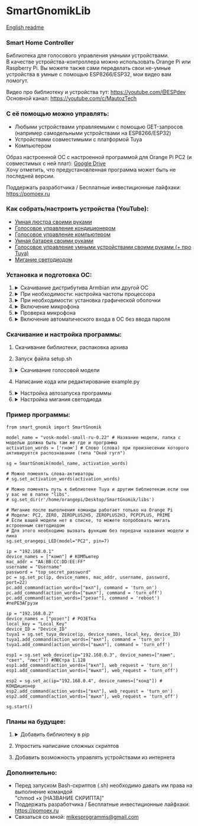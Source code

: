 # SmartGnomikLib
[English readme](https://github.com/Mike-Kuznetsov/SmartGnomikLib/blob/main/english_readme.md)
### Smart Home Controller

Библиотека для голосового управления умными устройствами.      
В качестве устройства-контроллера можно использовать Orange Pi или Raspberry Pi.
Вы можете также сами переделать свои не-умные устройства в умные с помощью ESP8266/ESP32, мои видео вам помогут.

Видео про библиотеку и устройства тут: https://youtube.com/@ESPdev      
Основной канал: https://youtube.com/c/MautozTech

### С её помощью можно управлять:
- Любыми устройствами управляемыми с помощью GET-запросов      
  (например самодельными устройствами на ESP8266/ESP32)
- Устройствами совместимыми с платформой Tuya
- Компьютером

Образ настроенной ОС с настроенной программой для Orange Pi PC2 (и совместимых с ней плат): [Google Drive](https://drive.google.com/file/d/128jVv7pF3YjIEn2ycC7YM1Svyow9LUSr)      
Хочу отметить, что предустановленная программа может быть не последней версии.      

Поддержать разработчика / Бесплатные инвестиционные лайфхаки: https://pomoex.ru

### Как собрать/настроить устройства (YouTube):
- [Умная люстра своими руками](https://www.youtube.com/watch?v=LqcxTVnJerQ)
- [Голосовое управление кондиционером](https://www.youtube.com/watch?v=OrqkeDkkqKg)
- [Голосовое управление компьютером](https://www.youtube.com/watch?v=hH3e1tUTVxI)
- [Умная батарея своими руками](https://www.youtube.com/watch?v=1qQIQP5o4bY)
- [Голосовое управление умными устройствами своими руками (+ про Tuya)](https://www.youtube.com/watch?v=Uk_LlI7Qcqw)
- [Мигание светодиодом](https://www.youtube.com/watch?v=lKjLFaw47dM)

### Установка и подготовка ОС:
1. <details> 
      <summary>Скачивание дистрибутива Armbian или другой ОС</summary>
  
      ```
      Голая Armbian 20.08 как у меня: https://drive.google.com/file/d/1FFzEcmnzOcK9rwSuBZPOyZdQ0BdvRMhi
      ```
   </details>
2. <details> 
      <summary>При необходимости: настройка частоты процессора</summary>
  
      ```
      Введите команду "armbian-config", выберите System >> CPU Frequency.
      У меня минимальная 480 МГц и максимальная 1200 МГц с настройкой "On demand", максимальную можно ставить и выше.
      ```
   </details> 
3. <details> 
      <summary>При необходимости: установка графической оболочки</summary>

      ```
      Если скачали ОС без графической оболочки, то для удобства можете её установить, прописав команды:
      "apt update"
      "apt install lubuntu-desktop -y"
      ```
   </details> 
4. <details> 
      <summary>Включение микрофона</summary>

      ```
      Если не работает микрофон на OrangePi, то пропишите "alsamixer", нажмите F4, стрелками выберите микрофон и нажмите пробел чтобы его включить.
      Если там есть два микрофона, можете включить оба. Потом нажимаете CTRL+S чтобы сохранить настройки и CTRL+C чтобы закрыть программу.
      ```
   </details>
5. <details> 
      <summary>Проверка микрофона</summary>
  
      ```
      Для проверки микрофона можете подключить наушники к OrangePi и ввести в терминал "arecord | aplay",
      звук с микрофона будет проигрываться в наушниках.
      ```
   </details>
6. <details> 
      <summary>Включение автоматического входа в ОС без ввода пароля</summary>
      - Решение для Lubuntu: Создать файл /etc/sddm.conf со следующим содержимым:
  
      ```
      [Autologin]      
      User=[ВАШЕ ИМЯ ПОЛЬЗОВАТЕЛЯ]      
      Session=Lubuntu.desktop      
      Relogin=true      
      ```
   </details>
   
### Скачивание и настройка программы:
1. Скачивание библиотеки, распаковка архива
2. Запуск файла setup.sh
3. <details> 
      <summary>Скачивание голосовой модели</summary>
      
      ```
      Модель слишком тяжелая для загрузки на Github, 40 мб. Поэтому надо скачивать самостоятельно.
      Папку с моделью надо поместить в папку с программой (например с example.py)
      Ссылка: https://alphacephei.com/vosk/models
      Название необходимой модели: "vosk-model-small-ru-0.22" (или новее если будет)
      ```
    </details>   
5. Написание кода или редактирование example.py
6. <details> 
      <summary>Настройка автозапуска программы</summary>
      - В Lubuntu это делается в Session Settings, там необходимо добавить следующую команду в автозапуск. Если у вас другой путь к папке, измените.
  
      ```
      cd /home/orangepi/Desktop/SmartGnomik && python3 example.py
      ```
   </details>
7. <details> 
      <summary>Настройка мигания светодиода</summary>
  
      ```
      Работает только на Orange Pi, потому что у меня нет Raspberry Pi для написания кода/тестирования.
      Если у вас Raspberry Pi и вы хотите чтобы светодиод мигал после выполнения команды, вы можете отредактировать код библиотеки.
      
      Для управления GPIO контактами (и мигания светодиодом) программа должна иметь root-доступ.
      Поэтому по-хорошему нужно:
      1. Сделать root владельцем всей папки (chown -R root [НАЗВАНИЕ ПАПКИ])
      2. Установить параметры доступа (chmod -R 755 [НАЗВАНИЕ ПАПКИ])
      3. Написать скрипт который будет запускать программу (например example.py)
         и поместить этот скрипт в директорию /usr/bin (sg_autostart.sh - пример скрипта)
      4. Добавить этот скрипт в автозапуск (В Lubuntu это делается в "Session settings").
         Команда, которая должна исполняться - "sudo sg_autostart.sh"
      5. Написать команду "visudo" и прописать внизу
         "[ИМЯ ПОЛЬЗОВАТЕЛЯ] ALL=(ALL:ALL) NOPASSWD:/usr/bin/sg_autostart.sh"
      ```
   </details>
### Пример программы:
```
from smart_gnomik import SmartGnomik

model_name = "vosk-model-small-ru-0.22" # Название модели, папка с моделью должна быть там же где и программа
activation_words = ['гном'] # Слово (слова) при произнесении которого активируется распознавание (типа "Окей гугл")

sg = SmartGnomik(model_name, activation_words)

# Можно поменять слова-активаторы
# sg.set_activation_words(activation_words)

# Можно поменять путь к библиотеке Tuya и другим библиотекам если они у вас не в папке "libs".
# sg.set_dir(r'/home/orangepi/Desktop/SmartGnomik/libs')

# Мигание после выполнения команды работает только на Orange Pi
# Модели: PC2, ZERO, ZEROPLUS2H5, ZEROPLUS2H3, PCPCPLUS, PRIME
# Если вашей модели нет в списке, то можете попробовать мигать встроенным светодиодом
# Для этого необходимо вызвать функцию без передачи названия модели и пина
sg.set_orangepi_LED(model="PC2", pin=7) 

ip = "192.168.0.1"
device_names = ["комп"] # КОМПьютер
mac_addr = "AA:BB:CC:DD:EE:FF"
username = "Username"
password = "top_secret_password"
pc = sg.set_pc(ip, device_names, mac_addr, username, password, port=22)
pc.add_command(action_words=["вкл"], command = 'turn_on')
pc.add_command(action_words=["выкл"], command = 'turn_off')
pc.add_command(action_words=["резаг"], command = 'reboot') #пеРЕЗАГрузи

ip = "192.168.0.2"
device_names = ["розет"] # РОЗЕТка
local_key = "Local_Key"
device_ID = "Device_ID"
tuya1 = sg.set_tuya_device(ip, device_names, local_key, device_ID)
tuya1.add_command(action_words=["вкл"], command = 'turn_on')
tuya1.add_command(action_words=["выкл"], command = 'turn_off')

esp1 = sg.set_web_device(ip="192.168.0.3", device_names=["ламп", "свет", "люст"]) #ЛЮСтра 1.128
esp1.add_command(action_words=["вкл"], web_request = 'turn_on')
esp1.add_command(action_words=["выкл"], web_request = 'turn_off')

esp2 = sg.set_ac(ip="192.168.0.4", device_names=["конд"]) # КОНДиционер
esp2.add_command(action_words=["вкл"], web_request = 'turn_on')
esp2.add_command(action_words=["выкл"], web_request = 'turn_off')

sg.start()
```

### Планы на будущее:
1. <details> 
      <summary>Добавить библиотеку в pip</summary>
  
      ```
      Это не было сделано сразу потому что есть зависимости которые необходимо устанавливать через apt.
      Pip не может это делать автоматически и я посчитал что пользователям будет проще загружать библиотеку
      напрямую с Github и запускать скрипт setup.sh который сам всё сделает.
      ```
2. Упростить написание сложных скриптов
3. Добавить возможность управлять устройствами из интернета

### Дополнительно:
- Перед запуском Bash-скриптов (.sh) необходимо давать им права на выполнение командой      
"chmod +x [НАЗВАНИЕ СКРИПТА]"
- Поддержать разработчика / Бесплатные инвестиционные лайфхаки: https://pomoex.ru
- Связаться со мной: mikesprogramms@gmail.com
